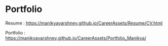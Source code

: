 # Portfolio

Resume : https://manikyavarshney.github.io/CareerAssets/Resume/CV.html

Portfolio : https://manikyavarshney.github.io/CareerAssets/Portfolio_Manikya/
